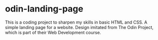 # odin-landing-page
This is a coding project to sharpen my skills in basic HTML and CSS. A simple landing page for a website. Design imitated from The Odin Project, which is part of their Web Development course.
